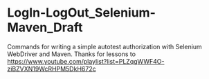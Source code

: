 # LogIn-LogOut_Selenium-Maven_Draft
Commands for writing a simple autotest authorization with Selenium WebDriver and Maven.
Thanks for lessons to https://www.youtube.com/playlist?list=PLZqgWWF4O-ziBZVXN19WcRHPM5DkH672c
